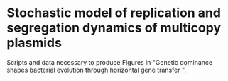 # Stochastic model of replication and segregation dynamics of multicopy plasmids
Scripts and data necessary to produce Figures in "Genetic dominance shapes bacterial evolution through horizontal gene transfer ".
